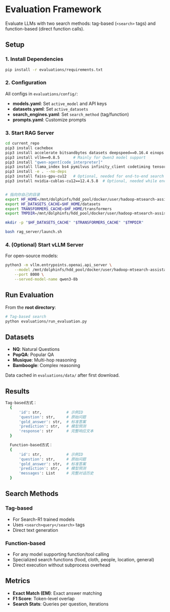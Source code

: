 # Evaluation Framework

Evaluate LLMs with two search methods: tag-based (`<search>` tags) and function-based (direct function calls).

## Setup

### 1. Install Dependencies

```bash
pip install -r evaluations/requirements.txt
```

### 2. Configuration

All configs in `evaluations/config/`:
- **models.yaml**: Set `active_model` and API keys
- **datasets.yaml**: Set `active_datasets`
- **search_engines.yaml**: Set `search_method` (tag/function)
- **prompts.yaml**: Customize prompts

### 3. Start RAG Server

```bash
cd current_repo
pip3 install cachebox
pip3 install accelerate bitsandbytes datasets deepspeed==0.16.4 einops flash-attn==2.7.0.post2 isort jsonlines loralib optimum packaging peft pynvml>=12.0.0 ray[default]==2.46.0 tensorboard torch==2.6.0 torchmetrics tqdm transformers==4.51.3 transformers_stream_generator wandb wheel
pip3 install vllm==0.8.5      # Mainly for Qwen3 model support
pip3 install "qwen-agent[code_interpreter]"
pip3 install llama_index bs4 pymilvus infinity_client codetiming tensordict==0.6 omegaconf torchdata==0.10.0 hydra-core easydict dill python-multipart mcp==1.9.3
pip3 install -e . --no-deps
pip3 install faiss-gpu-cu12   # Optional, needed for end-to-end search model training with rag_server
pip3 install nvidia-cublas-cu12==12.4.5.8  # Optional, needed while encountering ray worker died issue during training


# 指向你自己的目录
export HF_HOME=/mnt/dolphinfs/hdd_pool/docker/user/hadoop-mtsearch-assistant/ai-search/yanghaocheng04/hf_home
export HF_DATASETS_CACHE=$HF_HOME/datasets
export TRANSFORMERS_CACHE=$HF_HOME/transformers
export TMPDIR=/mnt/dolphinfs/hdd_pool/docker/user/hadoop-mtsearch-assistant/ai-search/yanghaocheng04/tmp

mkdir -p "$HF_DATASETS_CACHE" "$TRANSFORMERS_CACHE" "$TMPDIR"

bash rag_server/launch.sh
```

### 4. (Optional) Start vLLM Server

For open-source models:
```bash
python3 -m vllm.entrypoints.openai.api_server \
    --model /mnt/dolphinfs/hdd_pool/docker/user/hadoop-mtsearch-assistant/ai-search/deepsearch_files/LLMbasemodels/huggingface.co/Qwen/Qwen3-8B \
    --port 8000 \
    --served-model-name qwen3-8b
```

## Run Evaluation

From the **root directory**:

```bash
# Tag-based search
python evaluations/run_evaluation.py 
```


## Datasets

- **NQ**: Natural Questions
- **PopQA**: Popular QA
- **Musique**: Multi-hop reasoning
- **Bamboogle**: Complex reasoning

Data cached in `evaluations/data/` after first download.

## Results
```bash
Tag-based方式：
  {
      'id': str,           # 示例ID
      'question': str,     # 原始问题
      'gold_answer': str,  # 标准答案
      'prediction': str,   # 模型预测
      'response': str      # 完整响应文本
  }

  Function-based方式：
  {
      'id': str,           # 示例ID
      'question': str,     # 原始问题  
      'gold_answer': str,  # 标准答案
      'prediction': str,   # 模型预测
      'messages': List     # 完整对话历史
  }
```
## Search Methods

### Tag-based
- For Search-R1 trained models
- Uses `<search>query</search>` tags
- Direct text generation

### Function-based
- For any model supporting function/tool calling
- Specialized search functions (food, cloth, people, location, general)
- Direct execution without subprocess overhead

## Metrics

- **Exact Match (EM)**: Exact answer matching
- **F1 Score**: Token-level overlap
- **Search Stats**: Queries per question, iterations

